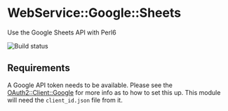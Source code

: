 # WebService::Google::Sheets

Use the Google Sheets API with Perl6

![Build status](https://travis-ci.org/nicqrocks/p6-gsheets.svg?branch=master)


## Requirements

A Google API token needs to be available. Please see the [OAuth2::Client::Google](https://github.com/bduggan/p6-oauth2-client-google/blob/master/README.md) for more info as to how to set this up. This module will need the `client_id.json` file from it.
